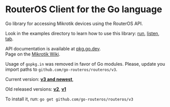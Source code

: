 # RouterOS Client for the Go language

Go library for accessing Mikrotik devices using the RouterOS API.

Look in the examples directory to learn how to use this library:
[run](examples/run/main.go),
[listen](examples/listen/main.go),
[tab](examples/tab/main.go).

API documentation is available at [pkg.go.dev](https://pkg.go.dev/github.com/go-routeros/routeros/v3).  
Page on the [Mikrotik Wiki](http://wiki.mikrotik.com/wiki/API_in_Go).

Usage of `gopkg.in` was removed in favor of Go modules. Please, update you import paths to
`github.com/go-routeros/routeros/v3`.

Current version:
[**v3 and newest**](https://github.com/go-routeros/routeros/),

Old released versions:
[**v2**](https://github.com/go-routeros/routeros/tree/v2),
[**v1**](https://github.com/go-routeros/routeros/tree/v1)

To install it, run:
`go get github.com/go-routeros/routeros/v3`
